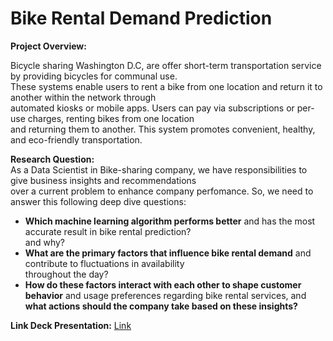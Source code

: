 # Bike Rental Demand Prediction

**Project Overview:**

Bicycle sharing Washington D.C, are offer short-term transportation service by providing bicycles for communal use. \
These systems enable users to rent a bike from one location and return it to another within the network through\
automated kiosks or mobile apps. Users can pay via subscriptions or per-use charges, renting bikes from one location\
and returning them to another. This system promotes convenient, healthy, and eco-friendly transportation.

**Research Question:**\
As a Data Scientist in Bike-sharing company, we have responsibilities to give business insights and recommendations\
over a current problem to enhance company perfomance. So, we need to answer this following deep dive questions:
- **Which machine learning algorithm performs better** and has the most accurate result in bike rental prediction? \
  and why?
- **What are the primary factors that influence bike rental demand** and contribute to fluctuations in availability\
  throughout the day?
- **How do these factors interact with each other to shape customer behavior** and usage preferences regarding
  bike rental services, and **what actions should the company take based on these insights?**

**Link Deck Presentation:** [Link](https://drive.google.com/file/d/1g5qBmtkOpFDyw13bqddXzgOe_kcRP_F5/view?usp=drive_link)
